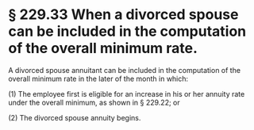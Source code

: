 # § 229.33   When a divorced spouse can be included in the computation of the overall minimum rate.

A divorced spouse annuitant can be included in the computation of the overall minimum rate in the later of the month in which:


(1) The employee first is eligible for an increase in his or her annuity rate under the overall minimum, as shown in § 229.22; or


(2) The divorced spouse annuity begins.




